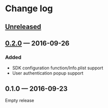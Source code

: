 Change log
==========

## [Unreleased]


## [0.2.0] — 2016-09-26

### Added

* SDK configuration function/Info.plist support
* User authentication popup support

## 0.1.0 — 2016-09-23

Empty release

[Unreleased]: https://github.com/allihoopa/Allihoopa-iOS/compare/v0.2.0...HEAD
[0.2.0]: https://github.com/allihoopa/Allihoopa-iOS/compare/v0.1.0...v0.2.0
